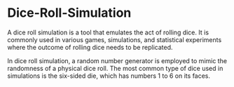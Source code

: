# Dice-Roll-Simulation
A dice roll simulation is a tool that emulates the act of rolling dice. It is commonly used in various games, simulations, and statistical experiments where the outcome of rolling dice needs to be replicated.

In dice roll simulation, a random number generator is employed to mimic the randomness of a physical dice roll. The most common type of dice used in simulations is the six-sided die, which has numbers 1 to 6 on its faces.
